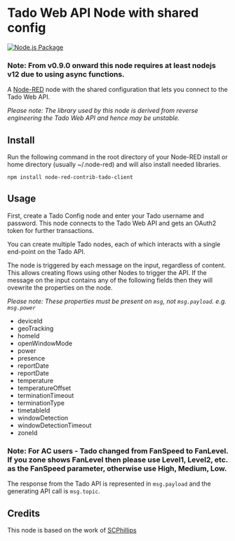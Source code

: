 # Tado Web API Node with shared config

[![Node.js Package](https://github.com/mattdavis90/node-red-contrib-tado-client/actions/workflows/npm-publish.yml/badge.svg)](https://github.com/mattdavis90/node-red-contrib-tado-client/actions/workflows/npm-publish.yml)

### Note: From v0.9.0 onward this node requires at least nodejs v12 due to using async functions.

A <a href="http://nodered.org" target="_new">Node-RED</a> node with the shared configuration that lets you connect to the Tado Web API.

*Please note: The library used by this node is derived from reverse engineering the Tado Web API and hence may be unstable.*

## Install

Run the following command in the root directory of your Node-RED install or home directory (usually ~/.node-red) and will also install
needed libraries.

```
npm install node-red-contrib-tado-client
```

## Usage

First, create a Tado Config node and enter your Tado username and password. This node connects to the Tado Web API and gets an OAuth2
token for further transactions.

You can create multiple Tado nodes, each of which interacts with a single end-point on the Tado API.

The node is triggered by each message on the input, regardless of content. This allows creating flows using other Nodes to
trigger the API. If the message on the input contains any of the following fields then they will ovewrite the properties on the node.

*Please note: These properties must be present on `msg`, not `msg.payload`. e.g. `msg.power`*

* deviceId
* geoTracking
* homeId
* openWindowMode
* power
* presence
* reportDate
* reportDate
* temperature
* temperatureOffset
* terminationTimeout
* terminationType
* timetableId
* windowDetection
* windowDetectionTimeout
* zoneId

### Note: For AC users - Tado changed from FanSpeed to FanLevel. If you zone shows FanLevel then please use Level1, Level2, etc. as the FanSpeed parameter, otherwise use High, Medium, Low.

The response from the Tado API is represented in ```msg.payload``` and the generating API call is ```msg.topic```.

## Credits

This node is based on the work of [SCPhillips](http://blog.scphillips.com/posts/2017/01/the-tado-api-v2/)
